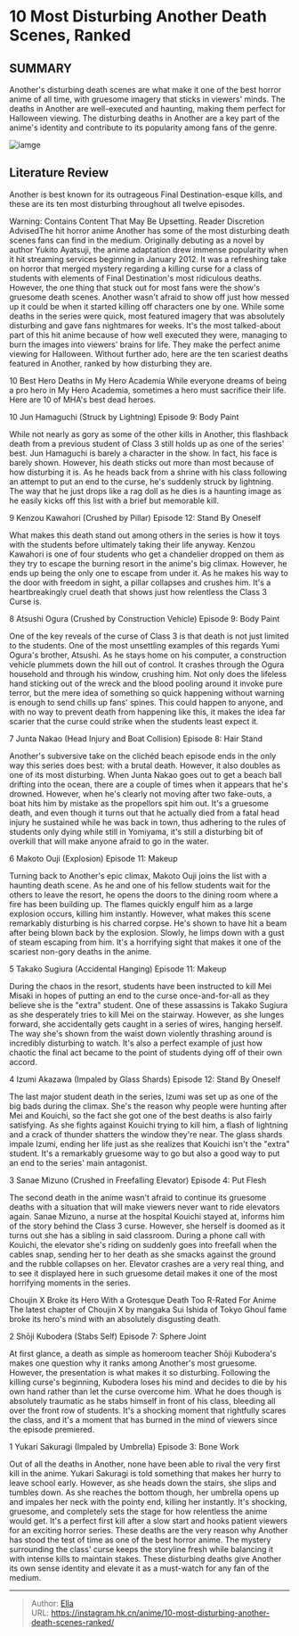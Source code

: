 # 10 Most Disturbing Another Death Scenes, Ranked


## SUMMARY 


 Another&#39;s disturbing death scenes are what make it one of the best horror anime of all time, with gruesome imagery that sticks in viewers&#39; minds. 
 The deaths in Another are well-executed and haunting, making them perfect for Halloween viewing. 
 The disturbing deaths in Another are a key part of the anime&#39;s identity and contribute to its popularity among fans of the genre. 

![iamge](https://static1.srcdn.com/wordpress/wp-content/uploads/2023/10/another-death-scenes.jpg)

## Literature Review

Another is best known for its outrageous Final Destination-esque kills, and these are its ten most disturbing throughout all twelve episodes.




Warning: Contains Content That May Be Upsetting. Reader Discretion AdvisedThe hit horror anime Another has some of the most disturbing death scenes fans can find in the medium. Originally debuting as a novel by author Yukito Ayatsuji, the anime adaptation drew immense popularity when it hit streaming services beginning in January 2012. It was a refreshing take on horror that merged mystery regarding a killing curse for a class of students with elements of Final Destination&#39;s most ridiculous deaths. However, the one thing that stuck out for most fans were the show&#39;s gruesome death scenes.
Another wasn&#39;t afraid to show off just how messed up it could be when it started killing off characters one by one. While some deaths in the series were quick, most featured imagery that was absolutely disturbing and gave fans nightmares for weeks. It&#39;s the most talked-about part of this hit anime because of how well executed they were, managing to burn the images into viewers&#39; brains for life. They make the perfect anime viewing for Halloween. Without further ado, here are the ten scariest deaths featured in Another, ranked by how disturbing they are.
            
 
 10 Best Hero Deaths in My Hero Academia 
While everyone dreams of being a pro hero in My Hero Academia, sometimes a hero must sacrifice their life. Here are 10 of MHA&#39;s best dead heroes.












 








 10  Jun Hamaguchi (Struck by Lightning) 
Episode 9: Body Paint
        

While not nearly as gory as some of the other kills in Another, this flashback death from a previous student of Class 3 still holds up as one of the series&#39; best. Jun Hamaguchi is barely a character in the show. In fact, his face is barely shown. However, his death sticks out more than most because of how disturbing it is. As he heads back from a shrine with his class following an attempt to put an end to the curse, he&#39;s suddenly struck by lightning. The way that he just drops like a rag doll as he dies is a haunting image as he easily kicks off this list with a brief but memorable kill.





 9  Kenzou Kawahori (Crushed by Pillar) 
Episode 12: Stand By Oneself
        

What makes this death stand out among others in the series is how it toys with the students before ultimately taking their life anyway. Kenzou Kawahori is one of four students who get a chandelier dropped on them as they try to escape the burning resort in the anime&#39;s big climax. However, he ends up being the only one to escape from under it. As he makes his way to the door with freedom in sight, a pillar collapses and crushes him. It&#39;s a heartbreakingly cruel death that shows just how relentless the Class 3 Curse is.





 8  Atsushi Ogura (Crushed by Construction Vehicle) 
Episode 9: Body Paint
        

One of the key reveals of the curse of Class 3 is that death is not just limited to the students. One of the most unsettling examples of this regards Yumi Ogura&#39;s brother, Atsushi. As he stays home on his computer, a construction vehicle plummets down the hill out of control. It crashes through the Ogura household and through his window, crushing him. Not only does the lifeless hand sticking out of the wreck and the blood pooling around it invoke pure terror, but the mere idea of something so quick happening without warning is enough to send chills up fans&#39; spines. This could happen to anyone, and with no way to prevent death from happening like this, it makes the idea far scarier that the curse could strike when the students least expect it.





 7  Junta Nakao (Head Injury and Boat Collision) 
Episode 8: Hair Stand
        

Another&#39;s subversive take on the clichéd beach episode ends in the only way this series does best: with a brutal death. However, it also doubles as one of its most disturbing. When Junta Nakao goes out to get a beach ball drifting into the ocean, there are a couple of times when it appears that he&#39;s drowned. However, when he&#39;s clearly not moving after two fake-outs, a boat hits him by mistake as the propellors spit him out. It&#39;s a gruesome death, and even though it turns out that he actually died from a fatal head injury he sustained while he was back in town, thus adhering to the rules of students only dying while still in Yomiyama, it&#39;s still a disturbing bit of overkill that will make anyone afraid to go in the water.





 6  Makoto Ouji (Explosion) 
Episode 11: Makeup
        

Turning back to Another&#39;s epic climax, Makoto Ouji joins the list with a haunting death scene. As he and one of his fellow students wait for the others to leave the resort, he opens the doors to the dining room where a fire has been building up. The flames quickly engulf him as a large explosion occurs, killing him instantly. However, what makes this scene remarkably disturbing is his charred corpse. He&#39;s shown to have hit a beam after being blown back by the explosion. Slowly, he limps down with a gust of steam escaping from him. It&#39;s a horrifying sight that makes it one of the scariest non-gory deaths in the anime.





 5  Takako Sugiura (Accidental Hanging) 
Episode 11: Makeup
        

During the chaos in the resort, students have been instructed to kill Mei Misaki in hopes of putting an end to the curse once-and-for-all as they believe she is the &#34;extra&#34; student. One of these assassins is Takako Sugiura as she desperately tries to kill Mei on the stairway. However, as she lunges forward, she accidentally gets caught in a series of wires, hanging herself. The way she&#39;s shown from the waist down violently thrashing around is incredibly disturbing to watch. It&#39;s also a perfect example of just how chaotic the final act became to the point of students dying off of their own accord.





 4  Izumi Akazawa (Impaled by Glass Shards) 
Episode 12: Stand By Oneself
        

The last major student death in the series, Izumi was set up as one of the big bads during the climax. She&#39;s the reason why people were hunting after Mei and Kouichi, so the fact she got one of the best deaths is also fairly satisfying. As she fights against Kouichi trying to kill him, a flash of lightning and a crack of thunder shatters the window they&#39;re near. The glass shards impale Izumi, ending her life just as she realizes that Kouichi isn&#39;t the &#34;extra&#34; student. It&#39;s a remarkably gruesome way to go but also a good way to put an end to the series&#39; main antagonist.





 3  Sanae Mizuno (Crushed in Freefalling Elevator) 
Episode 4: Put Flesh
        

The second death in the anime wasn&#39;t afraid to continue its gruesome deaths with a situation that will make viewers never want to ride elevators again. Sanae Mizuno, a nurse at the hospital Kouichi stayed at, informs him of the story behind the Class 3 curse. However, she herself is doomed as it turns out she has a sibling in said classroom. During a phone call with Kouichi, the elevator she&#39;s riding on suddenly goes into freefall when the cables snap, sending her to her death as she smacks against the ground and the rubble collapses on her. Elevator crashes are a very real thing, and to see it displayed here in such gruesome detail makes it one of the most horrifying moments in the series.
            
 
 Choujin X Broke its Hero With a Grotesque Death Too R-Rated For Anime 
The latest chapter of Choujin X by mangaka Sui Ishida of Tokyo Ghoul fame broke its hero&#39;s mind with an absolutely disgusting death.








 2  Shōji Kubodera (Stabs Self) 
Episode 7: Sphere Joint
        

At first glance, a death as simple as homeroom teacher Shōji Kubodera&#39;s makes one question why it ranks among Another&#39;s most gruesome. However, the presentation is what makes it so disturbing. Following the killing curse&#39;s beginning, Kubodera loses his mind and decides to die by his own hand rather than let the curse overcome him. What he does though is absolutely traumatic as he stabs himself in front of his class, bleeding all over the front row of students. It&#39;s a shocking moment that rightfully scares the class, and it&#39;s a moment that has burned in the mind of viewers since the episode premiered.





 1  Yukari Sakuragi (Impaled by Umbrella) 
Episode 3: Bone Work
        

Out of all the deaths in Another, none have been able to rival the very first kill in the anime. Yukari Sakuragi is told something that makes her hurry to leave school early. However, as she heads down the stairs, she slips and tumbles down. As she reaches the bottom though, her umbrella opens up and impales her neck with the pointy end, killing her instantly. It&#39;s shocking, gruesome, and completely sets the stage for how relentless the anime would get. It&#39;s a perfect first kill after a slow start and hooks patient viewers for an exciting horror series.
These deaths are the very reason why Another has stood the test of time as one of the best horror anime. The mystery surrounding the class&#39; curse keeps the storyline fresh while balancing it with intense kills to maintain stakes. These disturbing deaths give Another its own sense identity and elevate it as a must-watch for any fan of the medium.

---

> Author: [Ella](https://instagram.hk.cn/)  
> URL: https://instagram.hk.cn/anime/10-most-disturbing-another-death-scenes-ranked/  

